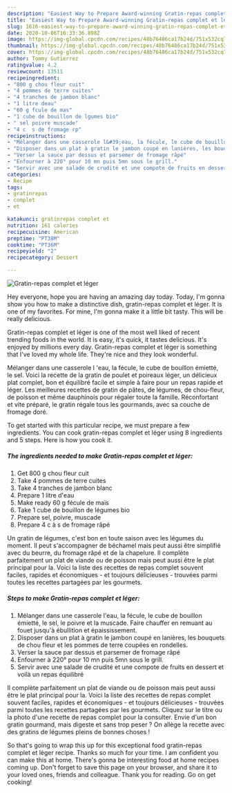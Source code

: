 ```yaml
---
description: "Easiest Way to Prepare Award-winning Gratin-repas complet et léger"
title: "Easiest Way to Prepare Award-winning Gratin-repas complet et léger"
slug: 1616-easiest-way-to-prepare-award-winning-gratin-repas-complet-et-leger
date: 2020-10-06T16:33:36.898Z
image: https://img-global.cpcdn.com/recipes/48b76486ca17b24d/751x532cq70/gratin-repas-complet-et-leger-photo-principale-de-la-recette.jpg
thumbnail: https://img-global.cpcdn.com/recipes/48b76486ca17b24d/751x532cq70/gratin-repas-complet-et-leger-photo-principale-de-la-recette.jpg
cover: https://img-global.cpcdn.com/recipes/48b76486ca17b24d/751x532cq70/gratin-repas-complet-et-leger-photo-principale-de-la-recette.jpg
author: Tommy Gutierrez
ratingvalue: 4.2
reviewcount: 13511
recipeingredient:
- "800 g chou fleur cuit"
- "4 pommes de terre cuites"
- "4 tranches de jambon blanc"
- "1 litre deau"
- "60 g fcule de mas"
- "1 cube de bouillon de lgumes bio"
- " sel poivre muscade"
- "4 c  s de fromage rp"
recipeinstructions:
- "Mélanger dans une casserole l&#39;eau, la fécule, le cube de bouillon émietté, le sel, le poivre et la muscade. Faire chauffer en remuant au fouet jusqu&#39;à ébullition et épaississement."
- "Disposer dans un plat à gratin le jambon coupé en lanières, les bouquets de chou fleur et les pommes de terre coupées en rondelles."
- "Verser la sauce par dessus et parsemer de fromage râpé"
- "Enfourner à 220° pour 10 mn puis 5mn sous le grill."
- "Servir avec une salade de crudité et une compote de fruits en dessert et voilà un repas équilibré"
categories:
- Recipe
tags:
- gratinrepas
- complet
- et

katakunci: gratinrepas complet et 
nutrition: 161 calories
recipecuisine: American
preptime: "PT38M"
cooktime: "PT36M"
recipeyield: "2"
recipecategory: Dessert

---
```



![Gratin-repas complet et léger](https://img-global.cpcdn.com/recipes/48b76486ca17b24d/751x532cq70/gratin-repas-complet-et-leger-photo-principale-de-la-recette.jpg)

Hey everyone, hope you are having an amazing day today. Today, I'm gonna show you how to make a distinctive dish, gratin-repas complet et léger. It is one of my favorites. For mine, I'm gonna make it a little bit tasty. This will be really delicious.

Gratin-repas complet et léger is one of the most well liked of recent trending foods in the world. It is easy, it's quick, it tastes delicious. It's enjoyed by millions every day. Gratin-repas complet et léger is something that I've loved my whole life. They're nice and they look wonderful.

Mélanger dans une casserole l &#39;eau, la fécule, le cube de bouillon émietté, le sel. Voici la recette de la gratin de poulet et poireaux léger, un délicieux plat complet, bon et équilibré facile et simple à faire pour un repas rapide et léger. Les meilleures recettes de gratin de pâtes, de légumes, de chou-fleur, de poisson et même dauphinois pour régaler toute la famille. Réconfortant et vite préparé, le gratin régale tous les gourmands, avec sa couche de fromage doré.


To get started with this particular recipe, we must prepare a few ingredients. You can cook gratin-repas complet et léger using 8 ingredients and 5 steps. Here is how you cook it.

<!--inarticleads1-->

##### The ingredients needed to make Gratin-repas complet et léger:

1. Get 800 g chou fleur cuit
1. Take 4 pommes de terre cuites
1. Take 4 tranches de jambon blanc
1. Prepare 1 litre d&#39;eau
1. Make ready 60 g fécule de maïs
1. Take 1 cube de bouillon de légumes bio
1. Prepare  sel, poivre, muscade
1. Prepare 4 c à s de fromage râpé


Un gratin de légumes, c&#39;est bon en toute saison avec les légumes du moment. Il peut s&#39;accompagner de béchamel mais peut aussi être simplifié avec du beurre, du fromage râpé et de la chapelure. Il complète parfaitement un plat de viande ou de poisson mais peut aussi être le plat principal pour la. Voici la liste des recettes de repas complet souvent faciles, rapides et économiques - et toujours délicieuses - trouvées parmi toutes les recettes partagées par les gourmets. 

<!--inarticleads2-->

##### Steps to make Gratin-repas complet et léger:

1. Mélanger dans une casserole l&#39;eau, la fécule, le cube de bouillon émietté, le sel, le poivre et la muscade. Faire chauffer en remuant au fouet jusqu&#39;à ébullition et épaississement.
1. Disposer dans un plat à gratin le jambon coupé en lanières, les bouquets de chou fleur et les pommes de terre coupées en rondelles.
1. Verser la sauce par dessus et parsemer de fromage râpé
1. Enfourner à 220° pour 10 mn puis 5mn sous le grill.
1. Servir avec une salade de crudité et une compote de fruits en dessert et voilà un repas équilibré


Il complète parfaitement un plat de viande ou de poisson mais peut aussi être le plat principal pour la. Voici la liste des recettes de repas complet souvent faciles, rapides et économiques - et toujours délicieuses - trouvées parmi toutes les recettes partagées par les gourmets. Cliquez sur le titre ou la photo d&#39;une recette de repas complet pour la consulter. Envie d&#39;un bon gratin gourmand, mais digeste et sans trop peser ? On allège la recette avec des gratins de légumes pleins de bonnes choses ! 

So that's going to wrap this up for this exceptional food gratin-repas complet et léger recipe. Thanks so much for your time. I am confident you can make this at home. There's gonna be interesting food at home recipes coming up. Don't forget to save this page on your browser, and share it to your loved ones, friends and colleague. Thank you for reading. Go on get cooking!

